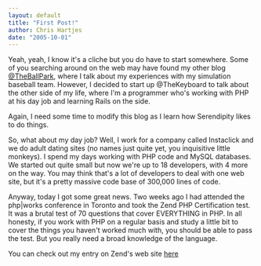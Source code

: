 ```yaml
--- 
layout: default
title: "First Post!"
author: Chris Hartjes
date: "2005-10-01"
---
```

Yeah, yeah, I know it's a cliche but you do have to start somewhere.  Some of you searching around on the web may have found my other blog <a href="http://www.littlehart.net/attheballpark">@TheBallPark</a>, where I talk about my experiences with my simulation baseball team.  However, I decided to start up @TheKeyboard to talk about the other side of my life, where I'm a programmer who's working with PHP at his day job and learning Rails on the side.

Again, I need some time to modify this blog as I learn how Serendipity likes to do things.

So, what about my day job?  Well, I work for a company called Instaclick and we do adult dating sites (no names just quite yet, you inquisitive little monkeys).  I spend my days working with PHP code and MySQL databases.  We started out quite small but now we're up to 18 developers, with 4 more on the way.  You may think that's a lot of developers to deal with one web site, but it's a pretty massive code base of 300,000 lines of code.

Anyway, today I got some great news.  Two weeks ago I had attended the php|works conference in Toronto and took the Zend PHP Certification test.  It was a brutal test of 70 questions that cover EVERYTHING in PHP.  In all honesty, if you work with PHP on a regular basis and study a little bit to cover the things you haven't worked much with, you should be able to pass the test.  But you really need a broad knowledge of the language.

You can check out my entry on Zend's web site <a href="http://zend.com/zce.php?c=ZEND901167&amp;r=0910099">here</a>
